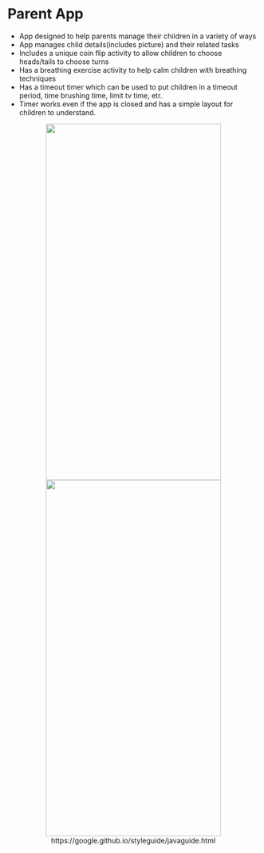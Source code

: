 # Parent App
- App designed to help parents manage their children in a variety of ways
- App manages child details(includes picture) and their related tasks
- Includes a unique coin flip activity to allow children to choose heads/tails to choose turns
- Has a breathing exercise activity to help calm children with breathing techniques
- Has a timeout timer which can be used to put children in a timeout period, time brushing time, limit tv time, etr.
- Timer works even if the app is closed and has a simple layout for children to understand.

<p float="center" align="center">
  <img src="https://user-images.githubusercontent.com/76246845/148919559-6f06b5ef-4117-4731-9c22-e434cba111a0.png" width="351" height="713"/>
  <img src="https://user-images.githubusercontent.com/76246845/148919542-162af4f4-1907-446d-b863-2fa0a4c0cd7f.png" width="351" height="713/> 
</p>

- This Android app is compatible with all android phones and tablets running Android Oreo and above(API 27+).
- App designed for portrait mode only
- (Style Guide) https://google.github.io/styleguide/javaguide.html

